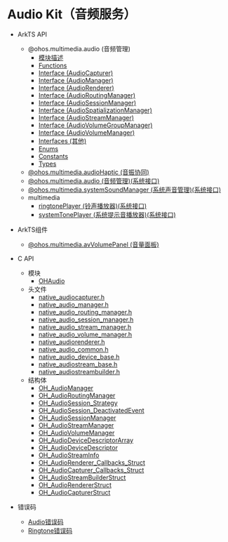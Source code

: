 # Audio Kit（音频服务）

- ArkTS API<!--audio-arkts-->
  - @ohos.multimedia.audio (音频管理)<!--js-apis-audio-->
    - [模块描述](arkts-apis-audio.md)
    - [Functions](arkts-apis-audio-f.md)
    - [Interface (AudioCapturer)](arkts-apis-audio-AudioCapturer.md)
    - [Interface (AudioManager)](arkts-apis-audio-AudioManager.md)
    - [Interface (AudioRenderer)](arkts-apis-audio-AudioRenderer.md)
    - [Interface (AudioRoutingManager)](arkts-apis-audio-AudioRoutingManager.md)
    - [Interface (AudioSessionManager)](arkts-apis-audio-AudioSessionManager.md)
    - [Interface (AudioSpatializationManager)](arkts-apis-audio-AudioSpatializationManager.md)
    - [Interface (AudioStreamManager)](arkts-apis-audio-AudioStreamManager.md)
    - [Interface (AudioVolumeGroupManager)](arkts-apis-audio-AudioVolumeGroupManager.md)
    - [Interface (AudioVolumeManager)](arkts-apis-audio-AudioVolumeManager.md)
    - [Interfaces (其他)](arkts-apis-audio-i.md)
    - [Enums](arkts-apis-audio-e.md)
    - [Constants](arkts-apis-audio-c.md)
    - [Types](arkts-apis-audio-t.md)
  - [@ohos.multimedia.audioHaptic (音振协同)](js-apis-audioHaptic.md)
  <!--Del-->
  - [@ohos.multimedia.audio (音频管理)(系统接口)](js-apis-audio-sys.md)
  - [@ohos.multimedia.systemSoundManager (系统声音管理)(系统接口)](js-apis-systemSoundManager-sys.md)
  - multimedia
    - [ringtonePlayer (铃声播放器)(系统接口)](js-apis-inner-multimedia-ringtonePlayer-sys.md)
    - [systemTonePlayer (系统提示音播放器)(系统接口)](js-apis-inner-multimedia-systemTonePlayer-sys.md)
  <!--DelEnd-->
- ArkTS组件<!--audio-comp-->
  - [@ohos.multimedia.avVolumePanel (音量面板)](ohos-multimedia-avvolumepanel.md)
- C API<!--audio-c-->
  - 模块<!--audio-module-->
    - [OHAudio](capi-ohaudio.md)
  - 头文件<!--audio-headerfile-->
    - [native_audiocapturer.h](capi-native-audiocapturer-h.md)
    - [native_audio_manager.h](capi-native-audio-manager-h.md)
    - [native_audio_routing_manager.h](capi-native-audio-routing-manager-h.md)
    - [native_audio_session_manager.h](capi-native-audio-session-manager-h.md)
    - [native_audio_stream_manager.h](capi-native-audio-stream-manager-h.md)
    - [native_audio_volume_manager.h](capi-native-audio-volume-manager-h.md)
    - [native_audiorenderer.h](capi-native-audiorenderer-h.md)
    - [native_audio_common.h](capi-native-audio-common-h.md)
    - [native_audio_device_base.h](capi-native-audio-device-base-h.md)
    - [native_audiostream_base.h](capi-native-audiostream-base-h.md)
    - [native_audiostreambuilder.h](capi-native-audiostreambuilder-h.md)
  - 结构体<!--audio-struct-->
    - [OH_AudioManager](capi-oh-audiomanager.md)
    - [OH_AudioRoutingManager](capi-oh-audioroutingmanager.md)
    - [OH_AudioSession_Strategy](capi-oh-audiosession-strategy.md)
    - [OH_AudioSession_DeactivatedEvent](capi-oh-audiosession-deactivatedevent.md)
    - [OH_AudioSessionManager](capi-oh-audiosessionmanager.md)
    - [OH_AudioStreamManager](capi-oh-audiostreammanager.md)
    - [OH_AudioVolumeManager](capi-oh-audiovolumemanager.md)
    - [OH_AudioDeviceDescriptorArray](capi-oh-audiodevicedescriptorarray.md)
    - [OH_AudioDeviceDescriptor](capi-oh-audiodevicedescriptor.md)
    - [OH_AudioStreamInfo](capi-oh-audiostreaminfo.md)
    - [OH_AudioRenderer_Callbacks_Struct](capi-oh-audiorenderer-callbacks-struct.md)
    - [OH_AudioCapturer_Callbacks_Struct](capi-oh-audiocapturer-callbacks-struct.md)
    - [OH_AudioStreamBuilderStruct](capi-oh-audiostreambuilderstruct.md)
    - [OH_AudioRendererStruct](capi-oh-audiorendererstruct.md)
    - [OH_AudioCapturerStruct](capi-oh-audiocapturerstruct.md)
- 错误码<!--audio-arkts-errcode-->
  - [Audio错误码](errorcode-audio.md)

  <!--Del-->
  - [Ringtone错误码](errorcode-ringtone.md)
  <!--DelEnd-->
